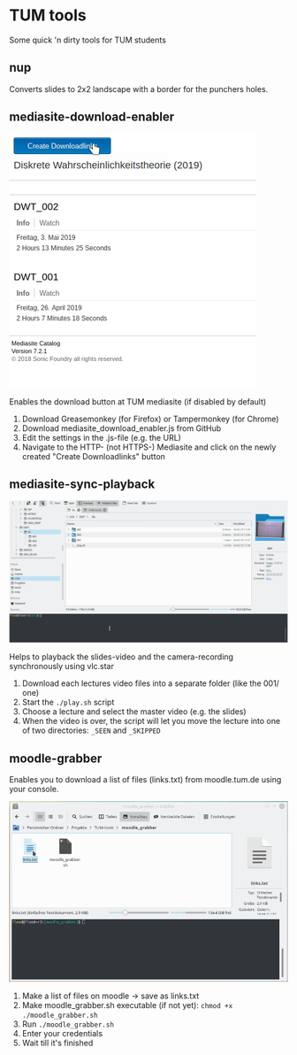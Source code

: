 # TUM tools

Some quick 'n dirty tools for TUM students

## nup

Converts slides to 2x2 landscape with a border for the punchers holes.

## mediasite-download-enabler

![mediasite-download-enabler in action](pics/links.gif)

Enables the download button at TUM mediasite (if disabled by default)

1. Download Greasemonkey (for Firefox) or Tampermonkey (for Chrome)
2. Download mediasite_download_enabler.js from GitHub
3. Edit the settings in the .js-file (e.g. the URL)
4. Navigate to the HTTP- (not HTTPS-) Mediasite and click on the newly created "Create Downloadlinks" button

## mediasite-sync-playback

![mediasite-sync-playback in action](pics/dual.gif)

Helps to playback the slides-video and the camera-recording synchronously using vlc.star

1. Download each lectures video files into a separate folder (like the 001/ one)
2. Start the `./play.sh` script
3. Choose a lecture and select the master video (e.g. the slides)
4. When the video is over, the script will let you move the lecture into one of two directories: `_SEEN` and `_SKIPPED`

## moodle-grabber

Enables you to download a list of files (links.txt) from moodle.tum.de using your console.

![moodle-grabber in action](pics/moodle.gif)

1. Make a list of files on moodle -> save as links.txt
2. Make moodle_grabber.sh executable (if not yet): `chmod +x ./moodle_grabber.sh`
3. Run `./moodle_grabber.sh`
4. Enter your credentials
5. Wait till it's finished
